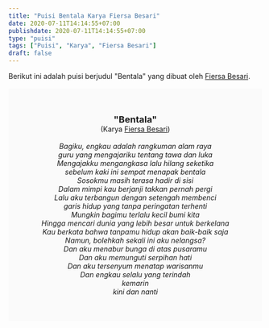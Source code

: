 ```yaml
---
title: "Puisi Bentala Karya Fiersa Besari"
date: 2020-07-11T14:14:55+07:00
publishdate: 2020-07-11T14:14:55+07:00
type: "puisi"
tags: ["Puisi", "Karya", "Fiersa Besari"]
draft: false
---
```


<div dir="ltr" style="text-align: left;" trbidi="on"><div dir="ltr" style="text-align: left;" trbidi="on"><div style="text-align: justify;">Berikut ini adalah puisi berjudul "Bentala" yang dibuat oleh <a href="https://www.youtube.com/user/fiersabesari" target="_blank">Fiersa Besari</a>. </div><br /><div style="background: #FAFAFA; font-size: 14px; padding: 50px; text-align: center;"><span style="font-size: 18px;"><b>"Bentala"</b></span><br />(Karya <a href="https://www.sekata.web.id/tags/fiersa-besari" target="_blank">Fiersa Besari</a>) <br /><br /><i>Bagiku, engkau adalah rangkuman alam raya<br />
guru yang mengajariku tentang tawa dan luka<br />
Mengajakku mengangkasa lalu hilang seketika<br />
sebelum kaki ini sempat menapak bentala<br />
Sosokmu masih terasa hadir di sisi<br />
Dalam mimpi kau berjanji takkan pernah pergi<br />
Lalu aku terbangun dengan setengah membenci<br />
garis hidup yang tanpa peringatan terhenti<br />
Mungkin bagimu terlalu kecil bumi kita<br />
Hingga mencari dunia yang lebih besar untuk berkelana<br />
Kau berkata bahwa tanpamu hidup akan baik-baik saja<br />
Namun, bolehkah sekali ini aku nelangsa?<br />
Dan aku menabur bunga di atas pusaramu<br />
Dan aku memunguti serpihan hati<br />
Dan aku tersenyum menatap warisanmu<br />
Dan engkau selalu yang terindah<br />
kemarin<br />
kini dan nanti</i></div></div></div>
